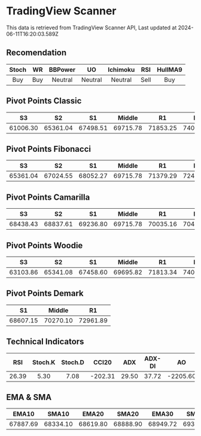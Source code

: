 # TradingView Scanner
This data is retrieved from TradingView Scanner API, Last updated at 2024-06-11T16:20:03.589Z

## Recomendation
| Stoch | WR | BBPower | UO | Ichimoku | RSI | HullMA9 |
| :---: | :---: | :---: | :---: | :---: | :---: | :---: |
| Buy | Buy | Neutral | Neutral | Neutral | Sell | Buy |

## Pivot Points Classic
| S3 | S2 | S1 | Middle | R1 | R2 | R3 |
| :---: | :---: | :---: | :---: | :---: | :---: | :---: |
| 61006.30 | 65361.04 | 67498.51 | 69715.78 | 71853.25 | 74070.52 | 78425.26 |

## Pivot Points Fibonacci
| S3 | S2 | S1 | Middle | R1 | R2 | R3 |
| :---: | :---: | :---: | :---: | :---: | :---: | :---: |
| 65361.04 | 67024.55 | 68052.27 | 69715.78 | 71379.29 | 72407.01 | 74070.52 |

## Pivot Points Camarilla
| S3 | S2 | S1 | Middle | R1 | R2 | R3 |
| :---: | :---: | :---: | :---: | :---: | :---: | :---: |
| 68438.43 | 68837.61 | 69236.80 | 69715.78 | 70035.16 | 70434.35 | 70833.53 |

## Pivot Points Woodie
| S3 | S2 | S1 | Middle | R1 | R2 | R3 |
| :---: | :---: | :---: | :---: | :---: | :---: | :---: |
| 63103.86 | 65341.08 | 67458.60 | 69695.82 | 71813.34 | 74050.57 | 76168.08 |

## Pivot Points Demark
| S1 | Middle | R1 |
| :---: | :---: | :---: |
| 68607.15 | 70270.10 | 72961.89 |

## Technical Indicators
| RSI | Stoch.K | Stoch.D | CCI20 | ADX | ADX-DI | AO | Mom | MACD | MACD | W.R | HullMA9 |
| :---: | :---: | :---: | :---: | :---: | :---: | :---: | :---: | :---: | :---: | :---: | :---: |
| 26.39 | 5.30 | 7.08 | -202.31 | 29.50 | 37.72 | -2205.60 | -3111.62 | -757.98 | -410.89 | -90.39 | 65887.51 |

## EMA & SMA
| EMA10 | SMA10 | EMA20 | SMA20 | EMA30 | SMA30 | EMA50 | SMA50 | EMA100 | SMA100 | EMA200 | SMA200 |
| :---: | :---: | :---: | :---: | :---: | :---: | :---: | :---: | :---: | :---: | :---: | :---: |
| 67887.69 | 68334.10 | 68619.80 | 68888.90 | 68949.72 | 69340.66 | 69140.17 | 69766.12 | 68825.69 | 68982.65 | 67815.90 | 67355.15 |